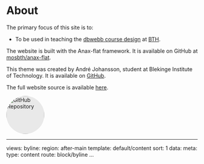 About
==============================================

The primary focus of this site is to:

* To be used in teaching the [dbwebb course design](http://dbwebb.se/design) at [BTH](https://www.bth.se/).

The website is built with the Anax-flat framework. It is available on GitHub at [mosbth/anax-flat](https://github.com/mosbth/anax-flat).

This theme was created by André Johansson, student at Blekinge Institute of
Technology. It is available on [GitHub](https://github.com/andymartinj/anax-flat-theme).

The full website source is available [here](https://github.com/andymartinj/anax-flat).

<a href="https://github.com/andymartinj/anax-flat" target="_blank"><img src="img/github.png" alt="GitHub Repository" width="100" style="background-color: #E9E9E9; border-radius: 6pc;"></a>

---
views:
    byline:
        region: after-main
        template: default/content
        sort: 1
        data:
            meta:
                type: content
                route: block/byline
...
